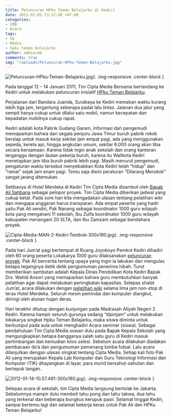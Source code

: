 ```yaml
---
title: Peluncuran HPku Teman Belajarku di Kediri
date: 2012-02-01 13:22:00 +07:00
categories:
- CMB
- Acara
tags:
- hp
- Media
- hpku teman belajarku
author: admincmb
comments: true
img: "/uploads/Peluncuran-HPku-Teman-Belajarku.jpg"
---
```


![Peluncuran-HPku-Teman-Belajarku.jpg](/uploads/Peluncuran-HPku-Teman-Belajarku.jpg){: .img-responsive .center-block }

Pada tanggal 12 – 14 Januari 2011, Tim Cipta Media Bersama bertandang ke Kediri untuk melakukan peluncuran inisiatif [HPku Teman Belajarku](http://www.ciptamedia.org/wiki/Hpku-Teman_Belajarku).

Perjalanan dari Bandara Juanda, Surabaya ke Kediri memakan waktu kurang lebih tiga jam, tergantung seberapa padat lalu lintas. Jalanan dua jalur yang sempit hanya cukup untuk dilalui satu mobil, namun kecepatan dan kepadatan mobilnya cukup rapat.

Kediri adalah kota Pabrik Gudang Garam, informasi dari pengemudi memaparkan bahwa dari segala penjuru Jawa Timur buruh pabrik rokok bersiap untuk masuk kerja sekitar jam empat pagi, ada yang menggunakan sepeda, kereta api, hingga angkutan umum, sekitar 6.000 orang akan tiba secara bersamaan. Karena tidak ingin anak sekolah dan orang kantoran terganggu dengan lautan pekerja buruh, karena itu Walikota Kediri menetapkan jam tiba buruh pabrik lebih pagi. Masih menurut pengemudi, pengaturan waktu tersebut menyebabkan Kota Kediri telah “hidup” dan “ramai” sejak jam enam pagi. Tentu saja disini peraturan “Dilarang Merokok” sangat jarang ditemukan.

Setibanya di Hotel Merdeka di Kediri Tim Cipta Media disambut oleh [Bapak Ali Sahbana](http://www.ciptamedia.org/wiki/Ali_Sahbana) sebagai pelopor proyek. Tim Cipta Media diberikan jadwal yang cukup ketat. Pada sore hari kita mengadakan ulasan tentang pelatihan wiki dan mengapa anggaran harus transparan. Ada empat peserta yang hadir yaitu Pak Ali sendiri, Pak Nanang sebagai koordinator 1000 guru wilayah kota yang menganani 11 sekolah, Ibu Zulfa koordinator 1000 guru wilayah kabupaten menangani 20 SLTA, dan Ibu Zamzam sebagai bendahara proyek.

![Cipta-Media-MAN-2-Kediri-Tembok-300x180.jpg](/uploads/Cipta-Media-MAN-2-Kediri-Tembok-300x180.jpg){: .img-responsive .center-block }

Pada hari Jum’at pagi bertempat di Ruang Joyoboyo Pemkot Kediri dihadiri oleh 60 orang peserta Lokakarya 1000 guru dilaksanakan [peluncuran proyek](http://www.ciptamedia.org/wiki/Hpku-Teman_Belajarku/Laporan_aktivitas#13_Januari_2012). Pak Ali bercerita tentang upaya yang ingin ia lakukan dan mengulas betapa tegangnya detik detik pengumuman penerima hibah. Turut memberikan sambutan adalah Kepala Dinas Pendidikan Kota Kediri Bapak Drs. Wahid Ansori yang memaparkan bahwa guru membutuhkan banyak pelatihan agar dapat melakukan peningkatan kapasitas. Selepas shalat Jum’at, acara dilakukan dengan [pelatihan wiki](http://www.ciptamedia.org/wiki/Hpku-Teman_Belajarku/Laporan_aktivitas#13_Januari_2012_2) selama lima jam non-stop di teras Hotel Merdeka. Seluruh mesin pemindai dan komputer diangkut, diiringi oleh alunan hujan deras.

Hari terakhir ditutup dengan kunjungan pada Madrasah Aliyah Negeri 2 Kediri. Karena hampir seluruh gurunya sedang “dipinjam” untuk melakukan lokakarya singkat Hpku Teman Belajarku, maka siswa diminta untuk berkumpul pada aula untuk menghadiri Acara seminar (siswa). Sebagai pendahuluan Tim Cipta Media sowan dulu pada Bapak Kepala Sekolah yang mengungkapkan betapa bangganya salah satu guru di Kediri masuk pertimbangan dan kemudian lolos selesi. Sebelum acara dilakukan diadakan pembacaan do’a dan pengumuman pemenang lomba futsal. Lalu acara dilanjutkan dengan ulasan singkat tentang Cipta Media. Setiap kali foto Pak Ali yang merupakan Kepala Lab Komputer dan Guru Teknologi Informasi dan Komputer (TIK) ditayangkan di layar, para murid bersahut-sahutan dan bertepuk tangan.

![2012-01-14-10.57.491-300x180.jpg](/uploads/2012-01-14-10.57.491-300x180.jpg){: .img-responsive .center-block }

Selepas acara di sekolah, tim Cipta Media langsung bertolak ke Jakarta. Sebelumnya mampir dulu membeli tahu pong dan tahu takwa, dua tahu yang terkenal dan beberapa bungkus kerupuk pasir. Selamat tinggal Kediri, sampai bertemu lagi dan selamat bekerja keras untuk Pak Ali dan HPKu Teman Belajarku!